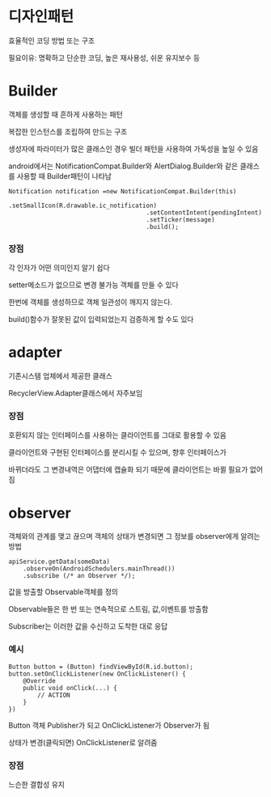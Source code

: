 # 디자인패턴

효율적인 코딩 방법 또는 구조

필요이유: 명확하고 단순한 코딩, 높은 재사용성, 쉬운 유지보수 등

# Builder

객체를 생성할 때 흔하게 사용하는 패턴

복잡한 인스턴스를 조립하여 만드는 구조

생성자에 파라미터가 많은 클래스인 경우 빌더 패턴을 사용하여 가독성을 높일 수 있음

android에서는 NotificationCompat.Builder와 AlertDialog.Builder와 같은 클래스를 사용할 때 Builder패턴이 나타남

```
Notification notification =new NotificationCompat.Builder(this)
                                      .setSmallIcon(R.drawable.ic_notification)
                                      .setContentIntent(pendingIntent)
                                      .setTicker(message)
                                      .build();
```

### 장점

각 인자가 어떤 의미인지 알기 쉽다

setter메소드가 없으므로 변경 불가능 객체를 만들 수 있다

한번에 객체를 생성하므로 객체 일관성이 깨지지 않는다.

build()함수가 잘못된 값이 입력되었는지 검증하게 할 수도 있다

# adapter

기존시스템 업체에서 제공한 클래스

RecyclerView.Adapter클래스에서 자주보임

### 장점

호환되지 않는 인터페이스를 사용하는 클라이언트를 그대로 활용할 수 있음

클라이언트와 구현된 인터페이스를 분리시킬 수 있으며, 향후 인터페이스가

바뀌더라도 그 변경내역은 어댑터에 캡슐화 되기 때문에 클라이언트는 바뀔 필요가 없어짐

# observer

객체와의 관계를 맺고 끊으며 객체의 상태가 변경되면 그 정보를 observer에게 알려는 방법

```
apiService.getData(someData)
    .observeOn(AndroidSchedulers.mainThread())
    .subscribe (/* an Observer */);
```

값을 방출할 Observable객체를 정의

Observable들은 한 번 또는 연속적으로 스트림, 값,이벤트를 방출함

Subscriber는 이러한 값을 수신하고 도착한 대로 응답

### 예시

```
Button button = (Button) findViewById(R.id.button);
button.setOnClickListener(new OnClickListener() {
    @Override
    public void onClick(...) {
        // ACTION
    }
})
```

Button 객체 Publisher가 되고 OnClickListener가 Observer가 됨

상태가 변경(클릭되면) OnClickListener로 알려줌

### 장점

느슨한 결합성 유지
